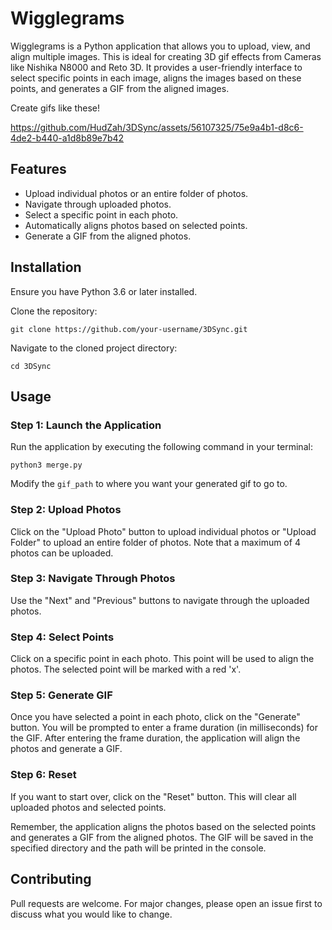# Wigglegrams

Wigglegrams is a Python application that allows you to upload, view, and align multiple images. This is ideal for creating 3D gif effects from Cameras like Nishika N8000 and Reto 3D. It provides a user-friendly interface to select specific points in each image, aligns the images based on these points, and generates a GIF from the aligned images. 


Create gifs like these!

https://github.com/HudZah/3DSync/assets/56107325/75e9a4b1-d8c6-4de2-b440-a1d8b89e7b42

## Features

- Upload individual photos or an entire folder of photos.
- Navigate through uploaded photos.
- Select a specific point in each photo.
- Automatically aligns photos based on selected points.
- Generate a GIF from the aligned photos.

## Installation

Ensure you have Python 3.6 or later installed.

Clone the repository:
```
git clone https://github.com/your-username/3DSync.git
```
Navigate to the cloned project directory:
```
cd 3DSync
```
## Usage

### Step 1: Launch the Application

Run the application by executing the following command in your terminal:
```
python3 merge.py
```
Modify the ```gif_path``` to where you want your generated gif to go to.

### Step 2: Upload Photos

Click on the "Upload Photo" button to upload individual photos or "Upload Folder" to upload an entire folder of photos. Note that a maximum of 4 photos can be uploaded.

### Step 3: Navigate Through Photos

Use the "Next" and "Previous" buttons to navigate through the uploaded photos.

### Step 4: Select Points

Click on a specific point in each photo. This point will be used to align the photos. The selected point will be marked with a red 'x'.

### Step 5: Generate GIF

Once you have selected a point in each photo, click on the "Generate" button. You will be prompted to enter a frame duration (in milliseconds) for the GIF. After entering the frame duration, the application will align the photos and generate a GIF.

### Step 6: Reset

If you want to start over, click on the "Reset" button. This will clear all uploaded photos and selected points.

Remember, the application aligns the photos based on the selected points and generates a GIF from the aligned photos. The GIF will be saved in the specified directory and the path will be printed in the console.

## Contributing

Pull requests are welcome. For major changes, please open an issue first to discuss what you would like to change.
